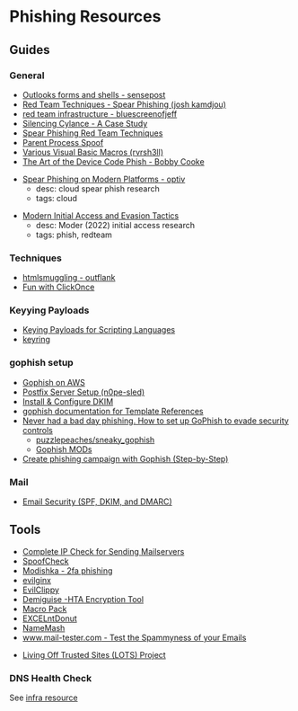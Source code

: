 # Phishing Resources

## Guides

### General

* [Outlooks forms and shells - sensepost](https://sensepost.com/blog/2017/outlook-forms-and-shells/)
* [Red Team Techniques - Spear Phishing (josh kamdjou)](https://blog.sublimesecurity.com/red-team-techniques-gaining-access-on-an-external-engagement-through-spear-phishing/)
* [red team infrastructure - bluescreenofjeff](https://github.com/bluscreenofjeff/Red-Team-Infrastructure-Wiki#phishing-setup)
* [Silencing Cylance - A Case Study](https://www.mdsec.co.uk/2019/03/silencing-cylance-a-case-study-in-modern-edrs/)
* [Spear Phishing Red Team Techniques](https://blog.sublimesecurity.com/red-team-techniques-gaining-access-on-an-external-engagement-through-spear-phishing/)
* [Parent Process Spoof](https://blog.christophetd.fr/building-an-office-macro-to-spoof-process-parent-and-command-line/)
* [Various Visual Basic Macros (rvrsh3ll)](https://gist.github.com/rvrsh3ll/e60073fabf46f380f75773fd865dfd07)
* [The Art of the Device Code Phish - Bobby Cooke](https://0xboku.com/2021/07/12/ArtOfDeviceCodePhish.html)
- [Spear Phishing on Modern Platforms - optiv](https://www.optiv.com/insights/source-zero/blog/spear-phishing-modern-platforms)
    - desc: cloud spear phish research
    - tags: cloud
* [Modern Initial Access and Evasion Tactics](https://mgeeky.tech/uploads/WarCon22%20-%20Modern%20Initial%20Access%20and%20Evasion%20Tactics.pdf)
    - desc: Moder (2022) initial access research
    - tags: phish, redteam
    
### Techniques

* [htmlsmuggling - outflank](https://outflank.nl/blog/2018/08/14/html-smuggling-explained/)
* [Fun with ClickOnce](http://blog.redxorblue.com/2020/07/one-click-to-compromise-fun-with.html)

### Keyying Payloads
* [Keying Payloads for Scripting Languages](https://adapt-and-attack.com/2017/11/15/keying-payloads-for-scripting-languages/)
* [keyring](https://github.com/leoloobeek/keyring)

### gophish setup
- [Gophish on AWS](https://medium.com/@immure/setting-up-gophish-on-aws-c2f2fd78b7e9)
- [Postfix Server Setup (n0pe-sled)](https://github.com/n0pe-sled/Postfix-Server-Setup)
- [Install & Configure DKIM](https://www.digitalocean.com/community/tutorials/how-to-install-and-configure-dkim-with-postfix-on-debian-wheezy)
- [gophish documentation for Template References](https://docs.getgophish.com/user-guide/template-reference)
- [Never had a bad day phishing. How to set up GoPhish to evade security controls](https://www.sprocketsecurity.com/blog/never-had-a-bad-day-phishing-how-to-set-up-gophish-to-evade-security-controls)
    - [puzzlepeaches/sneaky_gophish](https://github.com/puzzlepeaches/sneaky_gophish)
    - [Gophish MODs](https://www.redteam.cafe/phishing/gophish-mods)
- [Create phishing campaign with Gophish (Step-by-Step)](https://www.golinuxcloud.com/create-phishing-campaign-gophish/)

### Mail
- [Email Security (SPF, DKIM, and DMARC)](https://www.praetorian.com/blog/email-security/)

## Tools

* [Complete IP Check for Sending Mailservers](http://multirbl.valli.org/)
* [SpoofCheck](https://github.com/BishopFox/spoofcheck)
* [Modishka - 2fa phishing](https://github.com/drk1wi/Modlishka)
* [evilginx](https://github.com/kgretzky/evilginx2)
* [EvilClippy](https://github.com/outflanknl/EvilClippy/)
* [Demiguise -HTA Encryption Tool](https://github.com/nccgroup/demiguise)
* [Macro Pack](https://github.com/sevagas/macro_pack)
* [EXCELntDonut](https://github.com/FortyNorthSecurity/EXCELntDonut)
* [NameMash](https://gist.github.com/superkojiman/11076951)
* [www.mail-tester.com - Test the Spammyness of your Emails](https://www.mail-tester.com/)
- [Living Off Trusted Sites (LOTS) Project](https://lots-project.com/)

### DNS Health Check

See [infra resource](./resources-infra.md)
